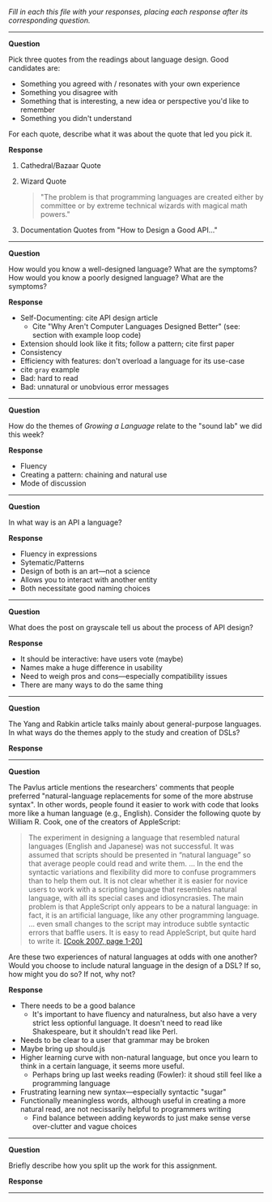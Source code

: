 _Fill in each this file with your responses, placing each response after its
corresponding question._

---

**Question**

Pick three quotes from the readings about language design. Good candidates 
are:

   + Something you agreed with / resonates with your own experience
   + Something you disagree with
   + Something that is interesting, a new idea or perspective you'd like to remember
   + Something you didn't understand

For each quote, describe what it was about the quote that led you pick it.

**Response**

1. Cathedral/Bazaar Quote
2. Wizard Quote

   > "The problem is that programming languages are created either by committee
   > or by extreme technical wizards with magical math powers."
   
3. Documentation Quotes from "How to Design a Good API..."


---

**Question**

How would you know a well-designed language? What are the symptoms? How would
you know a poorly designed language? What are the symptoms?

**Response**

+ Self-Documenting: cite API design article
   + Cite "Why Aren't Computer Languages Designed Better" (see: section with example
     loop code)
+ Extension should look like it fits; follow a pattern; cite first paper
+ Consistency
+ Efficiency with features: don't overload a language for its use-case
+ cite `gray` example
+ Bad: hard to read
+ Bad: unnatural or unobvious error messages

---

**Question**

How do the themes of _Growing a Language_ relate to the "sound lab" we did this week?

**Response**

+ Fluency
+ Creating a pattern: chaining and natural use
+ Mode of discussion

---
 
**Question**


In what way is an API a language? 

**Response**

+ Fluency in expressions
+ Sytematic/Patterns
+ Design of both is an art&mdash;not a science
+ Allows you to interact with another entity
+ Both necessitate good naming choices

---

**Question**

What does the post on grayscale tell us about the process of API design?

**Response**

+ It should be interactive: have users vote (maybe)
+ Names make a huge difference in usability
+ Need to weigh pros and cons&mdash;especially compatibility issues
+ There are many ways to do the same thing

---

**Question**

The Yang and Rabkin article talks mainly about general-purpose languages. In 
what ways do the themes apply to the study and creation of DSLs?

**Response**

---

**Question**

The Pavlus article mentions the researchers' comments that people preferred
"natural-language replacements for some of the more abstruse syntax". In other 
words, people found it easier to work with code that looks more like a human language (e.g.,
English). Consider the following quote by William R. Cook, one of the creators
of AppleScript:


> The experiment in designing a language that resembled natural languages (English
> and Japanese) was not successful. It was assumed that scripts should be
> presented in “natural language” so that average people could read and write
> them. … In the end the syntactic variations and flexibility did more to confuse
> programmers than to help them out. It is not clear whether it is easier for
> novice users to work with a scripting language that resembles natural language,
> with all its special cases and idiosyncrasies. The main problem is that
> AppleScript only appears to be a natural language: in fact, it is an artificial
> language, like any other programming language. … even small changes to the
> script may introduce subtle syntactic errors that baffle users. It is easy to
> read AppleScript, but quite hard to write it.
[[Cook 2007, page 1-20]](https://dl.acm.org/citation.cfm?doid=1238844.1238845)

Are these two experiences of natural languages at odds with one another? Would
you choose to include natural language in the design of a DSL? If so, how might
you do so? If not, why not?

**Response**

+ There needs to be a good balance
   + It's important to have fluency and naturalness, but also have a very strict
     less optionful language. It doesn't need to read like Shakespeare, but it
     shouldn't read like Perl.
+ Needs to be clear to a user that grammar may be broken
+ Maybe bring up should.js
+ Higher learning curve with non-natural language, but once you learn to think
  in a certain language, it seems more useful.
  + Perhaps bring up last weeks reading (Fowler): it shoud still feel like a
    programming language
+ Frustrating learning new syntax&mdash;especially syntactic "sugar"
+ Functionally meaningless words, although useful in creating a more
  natural read, are not necissarily helpful to programmers writing
   + Find balance between adding keywords to just make sense verse over-clutter
     and vague choices

---

**Question**

Briefly describe how you split up the work for this assignment.

**Response**


---
